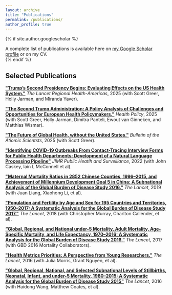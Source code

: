 ```yaml
---
layout: archive
title: "Publications"
permalink: /publications/
author_profile: true
---
```


{% if site.author.googlescholar %}
  <div class="wordwrap"> A complete list of publications is available here on <a href="{{site.author.googlescholar}}">my Google Scholar profile</a> or on my CV.</div>
{% endif %}

## Selected Publications

[**"Trump’s Second Presidency Begins: Evaluating Effects on the US Health System."**](https://www.thelancet.com/journals/lanam/article/PIIS2667-193X(25)00183-8/fulltext) *The Lancet Regional Health-Americas*, 2025 (with Scott Greer, Holly Jarman, and Miranda Yaver).

[**"The Second Trump Administration: A Policy Analysis of Challenges and Opportunities for European Health Policymakers."**](https://www.sciencedirect.com/science/article/pii/S016885102500106X) *Health Policy*, 2025 (with Scott Greer, Holly Jarman, Dimitra Panteli, Ewout van Ginneken, and Matthias Wismar).

[**"The Future of Global Health, without the United States."**](https://doi.org/10.1080/00963402.2025.2488675) *Bulletin of the Atiomic Scientsts*, 2025 (with Scott Greer).

[**"Identifying COVID-19 Outbreaks From Contact-Tracing Interview Forms for Public Health Departments: Development of a Natural Language Processing Pipeline"**](https://doi.org/10.2196/36119) *JIMR Public Heatlh and Surveillance*, 2022 (with John Caskey, Iain L McConnell et al).

[**"Maternal Mortality Ratios in 2852 Chinese Counties, 1996–2015, and Achievement of Millennium Development Goal 5 in China: A Subnational Analysis of the Global Burden of Disease Study 2016."**](https://doi.org/10.1016/S0140-6736(18)31712-4) *The Lancet*, 2019 (with Juan Liang, Xiaohong Li, et al).

[**"Population and Fertility by Age and Sex for 195 Countries and Territories, 1950–2017: A Systematic Analysis for the Global Burden of Disease Study 2017."**](https://www.thelancet.com/journals/lancet/article/PIIS0140-6736(18)32278-5/fulltext?ref=https://githubhelp.com) *The Lancet*, 2018 (with Christopher Murray, Charlton Callender, et al).

[**“Global, Regional, and National under-5 Mortality, Adult Mortality, Age-Specific Mortality, and Life Expectancy, 1970–2016: A Systematic Analysis for the Global Burden of Disease Study 2016.”**](https://doi.org/10.1016/S0140-6736(17)31833-0) *The Lancet*, 2017 (with GBD 2016 Mortality Collaborators).

[**"Health Metrics Priorities: A Perspective from Young Researchers.”**](https://doi.org/10.1016/S0140-6736(16)32134-1) *The Lancet*, 2016 (with Julia Morris, Grant Nguyen, et al).

[**"Global, Regional, National, and Selected Subnational Levels of Stillbirths, Neonatal, Infant, and under-5 Mortality, 1980–2015: A Systematic Analysis for the Global Burden of Disease Study 2015"**](https://www.thelancet.com/journals/lancet/article/PIIS0140-6736(16)31575-6/fulltext?rss%3Dyes=) *The Lancet*, 2016 (with Haidong Wang, Matthew Coates, et al).

<!-- ## Working Papers

**"Can We Trust Politicized Public Health Data? The Case of COVID-19 in the United States"**

The second Trump administration has caused concerns about the integrity and availability of public health surveillance and data. The COVID-19 pandemic, starting during his first administration, can offer historical answers to questions about data trustworthiness. COVID-19 was both enormously politically salient, and also underwent a quick politicization across party lines in the United States. This paper attempts evaluate the trustworthiness of politicized government data by asking: is there evidence of differential undercounting of COVID-19 deaths by state-level partisanship in the US? It finds that while heterogeneity exists in state-level COVID-19 death undercounting, there is only weak evidence of partisanship driving these differences, and these results are not methodologically or empirically robust. That is, while both Democratic and Republican states undercounted COVID-19 deaths, there is little evidence that states with Republican governors systematically manipulated their COVID-19 data to downplay the pandemic, or that Democratic governors overplayed their success in mitigating the effects of the pandemic. In the polarized political environment of the COVID-19 pandemic, it is unlikely that partisanship influenced the quality of COVID-19 data collected and disseminated by state government. 


**"A Guide to Using Health Data in Political Science Scholarship"**
 -->

